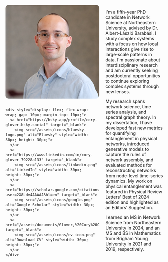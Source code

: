 <div style="display: flex; gap: 20px; align-items: flex-start;">

  <!-- Left Block: Picture and Icons -->
  <div style="flex: 1; max-width: 300px;">
    <img src="/assets/images/Cory.jpeg" alt="Your Image" style="width: 100%; border-radius: 10px; margin-bottom: 10px;">

    <div style="display: flex; flex-wrap: wrap; gap: 10px; margin-top: 10px;">
      <a href="https://bsky.app/profile/cory-glover.bsky.social" target="_blank">
        <img src="/assets/icons/bluesky-logo.png" alt="Bluesky" style="width: 30px; height: 30px;">
      </a>
      <a href="https://www.linkedin.com/in/cory-glover-79228a133" target="_blank">
        <img src="/assets/icons/linkedin.png" alt="LinkedIn" style="width: 30px; height: 30px;">
      </a>
      <a href="https://scholar.google.com/citations?user=2X8Ldv4AAAAJ&hl=en" target="_blank">
        <img src="/assets/icons/google.png" alt="Google Scholar" style="width: 30px; height: 30px;">
      </a>
      <a href="/assets/documents/Glover,%20Cory%20CV.pdf" target="_blank">
        <img src="/assets/icons/cv-icon.png" alt="Download CV" style="width: 30px; height: 30px;">
      </a>
    </div>
  </div>

  <!-- Right Block: Text Content -->
  <div style="flex: 2;">
    <p>
      I'm a fifth-year PhD candidate in Network Science at Northeastern University, advised by Dr. Albert-László Barabási. I study complex systems with a focus on how local interactions give rise to large-scale patterns in data. I'm passionate about interdisciplinary research and am currently seeking postdoctoral opportunities to continue exploring complex systems through new lenses.
    </p>
    <p>
      My research spans network science, time series analysis, and spectral graph theory. In my dissertation, I have developed fast new metrics for quantifying entanglement in physical networks, introduced generative models to capture the rules of network assembly, and evaluated methods for reconstructing networks from node-level time-series dynamics. My work on physical entanglement was featured in Physical Review Letters' Best of 2024 edition and highlighted as an Editors’ Suggestion.
    </p>
    <p>
      I earned an MS in Network Science from Northeastern University in 2024, and an MS and BS in Mathematics from Brigham Young University in 2021 and 2019, respectively.
    </p>
  </div>

</div>